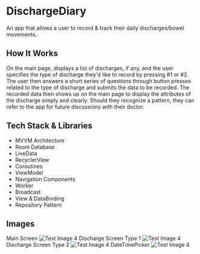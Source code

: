 # DischargeDiary
An app that allows a user to record & track their daily discharges/bowel movements.

## How It Works
On the main page, displays a list of discharges, if any, and the user specifies the type of discharge they'd like to record by pressing #1 or #2. The user then answers a short series of questions through button presses related to the type of discharge and submits the data to be recorded. The recorded data then shows up on the main page to display the attributes of the discharge simply and clearly. Should they recognize a pattern, they can refer to the app for future discussions with their doctor.

## Tech Stack & Libraries
- MVVM Architecture
- Room Database
- LiveData
- RecyclerView
- Coroutines
- ViewModel
- Navigation Components
- Worker
- Broadcast
- View & DataBinding
- Repository Pattern

## Images
Main Screen
![Test Image 4](https://i.imgur.com/lhNDiTA.png)
Discharge Screen Type 1
![Test Image 4](https://i.imgur.com/EQmkDfy.png)
Discharge Screen Type 2
![Test Image 4](https://i.imgur.com/CCXrgtX.png)
DateTimePicker
![Test Image 4](https://i.imgur.com/Uu0k3NS.png)